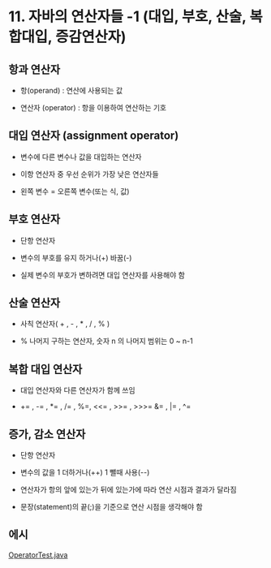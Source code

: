 # 11. 자바의 연산자들 -1 (대입, 부호, 산술, 복합대입, 증감연산자)

## 항과 연산자

- 항(operand) : 연산에 사용되는 값

- 연산자 (operator) : 항을 이용하여 연산하는 기호

## 대입 연산자 (assignment operator)

- 변수에 다른 변수나 값을 대입하는 연산자

- 이항 연산자 중 우선 순위가 가장 낮은 연산자들

- 왼쪽 변수 = 오른쪽 변수(또는 식, 값)

## 부호 연산자

- 단항 연산자 

- 변수의 부호를 유지 하거나(+) 바꿈(-)

- 실제 변수의 부호가 변하려면 대입 연산자를 사용해야 함

## 산술 연산자

- 사칙 연산자( + , - , * , / , % )

- % 나머지 구하는 연산자, 숫자 n 의 나머지 범위는 0 ~ n-1

## 복합 대입 연산자

- 대입 연산자와 다른 연산자가 함께 쓰임

- += , -= , *= , /= , %=, <<= , >>= , >>>= &= , |= , ^= 

## 증가, 감소 연산자

- 단항 연산자

- 변수의 값을 1 더하거나(++) 1 뺄때 사용(--)

- 연산자가 항의 앞에 있는가 뒤에 있는가에 따라 연산 시점과 결과가 달라짐

- 문장(statement)의 끝(;)을 기준으로 연산 시점을 생각해야 함

## 에시
[OperatorTest.java](https://github.com/Domo9610/java-study/new/main/Chapter1/ch11/OperatorTest.java)
